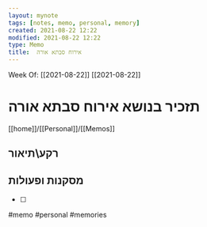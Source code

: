 ```yaml
---
layout: mynote
tags: [notes, memo, personal, memory] 
created: 2021-08-22 12:22
modified: 2021-08-22 12:22
type: Memo
title:  אירוח סבתא אורה 
---
```

Week Of: [[2021-08-22]]
[[2021-08-22]]

# תזכיר בנושא אירוח סבתא אורה 
[[home]]/[[Personal]]/[[Memos]]

## רקע\תיאור


## מסקנות ופעולות

- [ ] 
 

#memo 
#personal
#memories